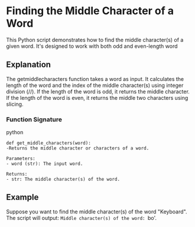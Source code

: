 # Finding the Middle Character of a Word

This Python script demonstrates how to find the middle character(s) of a given word. It's designed to work with both odd and even-length word

## Explanation
The getmiddlecharacters function takes a word as input. 
It calculates the length of the word and the index of the middle character(s) using integer division (//).
If the length of the word is odd, it returns the middle character.
If the length of the word is even, it returns the middle two characters using slicing.
### Function Signature
python
    
    def get_middle_characters(word):
    -Returns the middle character or characters of a word.

    Parameters:
    - word (str): The input word.

    Returns:
    - str: The middle character(s) of the word.
    
 
## Example 

Suppose you want to find the middle character(s) of the word "Keyboard". 
The script will output: `Middle character(s) of the word: `bo'.

 



